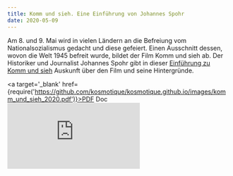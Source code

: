 ```yaml
---
title: Komm und sieh. Eine Einführung von Johannes Spohr
date: 2020-05-09
---
```


Am 8. und 9. Mai wird in vielen Ländern an die Befreiung vom Nationalsozialismus
gedacht und diese gefeiert. Einen Ausschnitt dessen, wovon die Welt 1945 befreit
wurde, bildet der Film Komm und sieh ab. Der Historiker und Journalist
Johannes Spohr gibt in dieser [Einführung zu Komm und sieh](https://www.preposition.de/wp-content/uploads/2020/05/komm_und_sieh_2020.pdf) Auskunft über den Film und seine Hintergründe. 

<a target='_blank' href={require('https://github.com/kosmotique/kosmotique.github.io/images/komm_und_sieh_2020.pdf')}>PDF Doc</a>
<embed src="https://github.com/kosmotique/kosmotique.github.io/images/komm_und_sieh_2020.pdf" type="application/pdf" />
